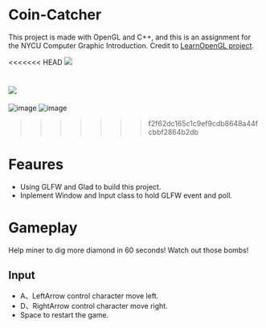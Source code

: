 # Coin-Catcher
This project is made with OpenGL and C++, and this is an assignment for the NYCU Computer Graphic Introduction.
Credit to [LearnOpenGL project](https://github.com/JoeyDeVries/LearnOpenGL).

<<<<<<< HEAD
![](https://i.imgur.com/ztq1yhC.png=200x)

![](https://i.imgur.com/XNtIM6S.png=200x)
=======
![image](https://user-images.githubusercontent.com/52885558/194559138-8785e93f-30df-444b-ac63-3ee5718d4058.png=300x)
![image](https://user-images.githubusercontent.com/52885558/194559220-7304ebba-f629-4911-83f2-fc478d7aaca3.png=300x)
>>>>>>> f2f62dc165c1c9ef9cdb8648a44fcbbf2864b2db

# Feaures

+ Using GLFW and Glad to build this project.
+ Inplement Window and Input class to hold GLFW event and poll.

# Gameplay
Help miner to dig more diamond in 60 seconds! Watch out those bombs!
## Input
+ A、LeftArrow control character move left.
+ D、RightArrow control character move right.
+ Space to restart the game.
